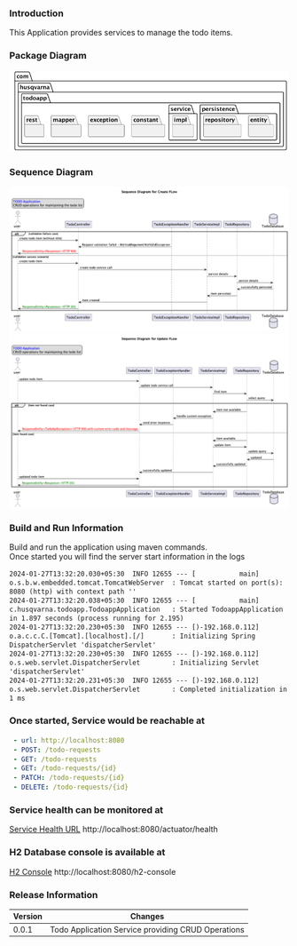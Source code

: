 ### Introduction
This Application provides services to manage the todo items.


### Package Diagram
![Package Diagram](design/images/package-diagram.png)

### Sequence Diagram 
![Sequence Diagram](design/images/sequence-diagram-create.png)
![Sequence Diagram](design/images/sequence-diagram-update.png)

### Build and Run Information
Build and run the application using maven commands.
<br>Once started you will find the server start information in the logs 
```
2024-01-27T13:32:20.030+05:30  INFO 12655 --- [           main] o.s.b.w.embedded.tomcat.TomcatWebServer  : Tomcat started on port(s): 8080 (http) with context path ''
2024-01-27T13:32:20.038+05:30  INFO 12655 --- [           main] c.husqvarna.todoapp.TodoappApplication   : Started TodoappApplication in 1.897 seconds (process running for 2.195)
2024-01-27T13:32:20.230+05:30  INFO 12655 --- [)-192.168.0.112] o.a.c.c.C.[Tomcat].[localhost].[/]       : Initializing Spring DispatcherServlet 'dispatcherServlet'
2024-01-27T13:32:20.230+05:30  INFO 12655 --- [)-192.168.0.112] o.s.web.servlet.DispatcherServlet        : Initializing Servlet 'dispatcherServlet'
2024-01-27T13:32:20.231+05:30  INFO 12655 --- [)-192.168.0.112] o.s.web.servlet.DispatcherServlet        : Completed initialization in 1 ms
```

### Once started, Service would be reachable at
```yaml
 - url: http://localhost:8080
 - POST: /todo-requests
 - GET: /todo-requests
 - GET: /todo-requests/{id}
 - PATCH: /todo-requests/{id}
 - DELETE: /todo-requests/{id}
```

### Service health can be monitored at 
[Service Health URL](http://localhost:8080/actuator/health) 
http://localhost:8080/actuator/health

### H2 Database console is available at 
[H2 Console](http://localhost:8080/h2-console) 
http://localhost:8080/h2-console


### Release Information 
| Version | Changes                                             |                           
|---------|-----------------------------------------------------|
| 0.0.1   | Todo Application Service  providing CRUD Operations |  